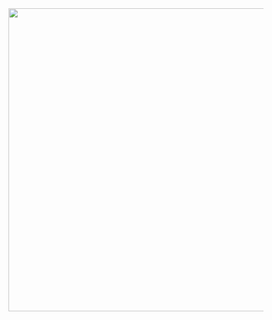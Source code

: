<img src="https://user-images.githubusercontent.com/50072566/225379599-913328be-fb9c-4f25-a470-9565bb18e496.png" style="width: 600px">
